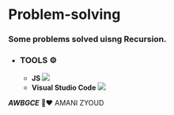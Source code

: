 # Problem-solving

### Some problems solved uisng **Recursion**.

* ### **TOOLS ⚙️**
   * **JS ![](images/javascript.png)**
   * **Visual Studio Code ![](images/vs.png)**






***AWBGCE*** 🌼❤️ AMANI ZYOUD